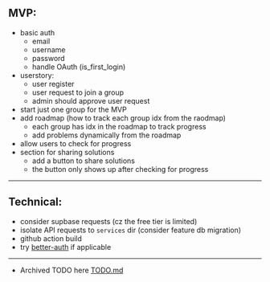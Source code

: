 ## MVP:

- basic auth
    - email
    - username
    - password
    - handle OAuth (is_first_login)
- userstory:
    - user register
    - user request to join a group
    - admin should approve user request
- start just one group for the MVP
- add roadmap (how to track each group idx from the raodmap)
    - each group has idx in the roadmap to track progress
    - add problems dynamically from the roadmap
- allow users to check for progress
- section for sharing solutions
    - add a button to share solutions
    - the button only shows up after checking for progress

---

## Technical:

- consider supbase requests (cz the free tier is limited)
- isolate API requests to `services` dir (consider feature db migration)
- github action build
- try [better-auth](https://www.better-auth.com/) if applicable

---

- Archived TODO here [TODO.md](https://github.com/pstrack-org/PSTrackApp/blob/main/TODO.md)
